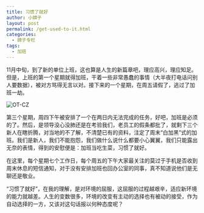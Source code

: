 ```yaml
---
title: 习惯了就好
author: 小嫦子
layout: post
permalink: /get-used-to-it.html
categories:
  - 嫦子专栏
tags:
  - 加班
---
```

11月中旬，到了新的单位上班，这也算是人生的新篇章吧，理应高兴，理应知足。但是，上班的第一个星期就得加班，干着一些非常愚蠢的事情（大半夜打电话问别人要数据），被对方骂得无言以对。接下来的一个星期，在周五请假了，逃过了加班一劫。  


  
![ OT-CZ ][1]

第三个星期，周四下午被安排了一个在两日内无法完成的任务，好吧，加班是必须的了。然后，是领导没心没肺还是在考验我们，老员工的假条都批了，就剩下三个新人在瞎折腾，对当地的不了解，不清楚已有的资料，注定了周末“白加黑”式的加班。我们是新人，我们不能抱怨，我们做什么说什么都要小心翼翼，我们只能露出无奈的表情，得到的安慰便是：加班当吃生菜，习惯了就好。

在这里，每个星期七个工作日，每个周五的下午大家最关注的莫过于手机是否收到周末休息的短信通知，对于没有安排加班也回办公室的同事，真不知道说他们是无聊还是敬业。

“习惯了就好”，在我的理解，是对环境的屈服，这屈服的过程越艰辛，适应新环境的能力就越差。人生的变数很多，环境的改变有主动的选择也有被动的接受，作为自动选择的一方，又该对这句话报以何种态度呢？

 [1]: https://cyhour.com/wp-content/uploads/2014/12/OT-CZ-20141217.jpg